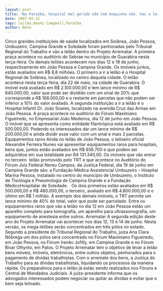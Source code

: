 ```yaml
---
layout: post
title: "Na Paraíba, hospital mal gerido não tem boquinha não. Vai a leilão"
date: 2007-05-22
tags: leilão,Naomi Campbell,Paraíba
author: None
---
```

Cinco grandes institui&ccedil;&otilde;es de sa&uacute;de localizados em Sol&acirc;nea, Jo&atilde;o Pessoa, Umbuzeiro, Campina Grande e Soledade foram penhoradas pelo Tribunal Regional do Trabalho e v&atilde;o a leil&atilde;o dentro do Projeto Arrematar. A primeira pra&ccedil;a acontece no audit&oacute;rio do Sebrae no munic&iacute;pio de Guarabira nesta ter&ccedil;a-feira. Os demais leil&otilde;es acontecem nos dias 12 e 19 de junho, respectivamente em Jo&atilde;o Pessoa e Campina Grande.
Os im&oacute;veis juntos, est&atilde;o avaliados em R$ 8,8 milh&otilde;es. O primeiro a ir a leil&atilde;o &eacute; o Hospital Regional de Sol&acirc;nea, localizado no centro daquela cidade. O leil&atilde;o acontece&nbsp;nesta&nbsp;ter&ccedil;a-feira, dia 22 de maio, na cidade de Guarabira. O im&oacute;vel est&aacute; avaliado em R$ 2.100.000,00 e tem lance m&iacute;nimo de R$ 840.000,00, valor que pode ser dividido com um sinal de 20% que corresponde a R$ 168.000,00 e o restante em parcelas que n&atilde;o podem ser inferior a 10% do valor avaliado.
A segunda institui&ccedil;&atilde;o a ir a leil&atilde;o &eacute; o Hospital Infantil Dr. Jo&atilde;o Soares, localizado na avenida Cruz das Armas em Jo&atilde;o Pessoa. A pra&ccedil;a acontece no audit&oacute;rio do F&oacute;rum Maximiano Figueiredo, no Empresarial Jo&atilde;o Medeiros, dia 12 de junho em Jo&atilde;o Pessoa. O im&oacute;vel que se apresenta como entidade filantr&oacute;pica est&aacute; avaliado em R$ 500.000,00. Podendo os interessados dar um lance m&iacute;nimo de R$ 200.000,00 e ainda dividir esse valor com um sinal e mais 3 parcelas.
&nbsp;
Equipamentos raros 
Ainda no leil&atilde;o de Jo&atilde;o Pessoa, o leiloeiro oficial Alexandre Ferreira Nunes vai apresentar equipamentos raros para hospitais, bens que, juntos est&atilde;o avaliados em R$ 656.700 e que podem ser adquiridios em sua totalidade por R4 131.340,00. Os im&oacute;veis que v&atilde;o entrar no terceiro&nbsp; leil&atilde;o promovido pelo TRT e que acontece no Audit&oacute;rio do F&oacute;rum Juiz Federal Nereu Campos, da Justi&ccedil;a Federal, dia 19 de junho em Campina Grande s&atilde;o: a Funda&ccedil;&atilde;o M&eacute;dica Assistencial Umbuzeiro &ndash; Hospital Marina Pessoa, instalado no centro do munic&iacute;pio de Umbuzeiro, o Instituto de Tisiologia e Pneumologia de Campina Grande e a Funda&ccedil;&atilde;o M&eacute;dicoHospitalar de Soledade.
&nbsp;
Os dois primeiros est&atilde;o avaliados em R$ 500.000,00 e R$ 480.000,00, o terceiro, avaliado em R$ 4.800.000,00 e o &uacute;ltimo em R$ 1 milh&atilde;o. A exemplo dos demais im&oacute;veis, o TRT permite um lance m&iacute;nimo de 40% do total, valor que pode ser parcelado. Entre os equipamentos raros que v&atilde;o a leil&atilde;o no dia 12 em Jo&atilde;o Pessoa est&atilde;o um aparelho completo para tomografia, um aparelho para ultrassonografia, um equipamento de anestesia entre outros.
Arrematar 
A segunda edi&ccedil;&atilde;o deste ano do Projeto Arrematar vai acontecer nos dias 12, 13 e 14 de junho. Nesta vers&atilde;o, os mega-leil&otilde;es ser&atilde;o concentrados em tr&ecirc;s p&oacute;los no estado. Segundo a presidente do Tribunal Regional do Trabalho, ju&iacute;za Ana Clara N&oacute;brega um dos p&oacute;los ser&aacute; concentrado no F&oacute;rum Maximiano Figueiredo, em Jo&atilde;o Pessoa, no F&oacute;rum Iren&ecirc;o Jofilly, em Campina Grande e no F&oacute;rum Bivar Olhynto, em Patos.
O Projeto Arrematar tem o objetivo de levar a leil&atilde;o bens m&oacute;veis, im&oacute;veis, eletr&ocirc;nicos, entre outros objetos, penhorados para o pagamento de d&iacute;vidas trabalhistas. Com o arremate dos bens, a Justi&ccedil;a do Trabalho para as d&iacute;vidas trabalhistas, liquidando os processos da maneira r&aacute;pida.
Os preparativos para o leil&atilde;o j&aacute; est&atilde;o sendo realizados nos F&oacute;runs e Central de Mandados Judiciais. A ju&iacute;za-presidente informa que os advogados interessados podem negociar ou quitar as d&iacute;vidas e evitar que o bem seja leiloado. 